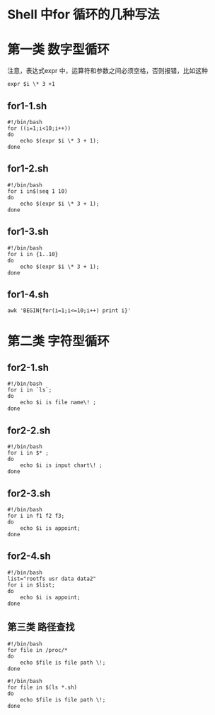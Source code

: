 # Shell 中for 循环的几种写法

# 第一类 数字型循环
注意，表达式expr 中，运算符和参数之间必须空格，否则报错，比如这种  
```
expr $i \* 3 +1
```

##  for1-1.sh
```
#!/bin/bash
for ((i=1;i<10;i++))
do
    echo $(expr $i \* 3 + 1);
done
```

## for1-2.sh
```
#!/bin/bash
for i in$(seq 1 10)
do 
    echo $(expr $i \* 3 + 1);
done
```

## for1-3.sh
```
#!/bin/bash
for i in {1..10}
do
    echo $(expr $i \* 3 + 1);
done
```


## for1-4.sh
```
awk 'BEGIN{for(i=1;i<=10;i++) print i}'
```

# 第二类 字符型循环
## for2-1.sh
```
#!/bin/bash  
for i in `ls`;  
do   
    echo $i is file name\! ;  
done
```

## for2-2.sh
```
#!/bin/bash  
for i in $* ;  
do  
    echo $i is input chart\! ;  
done
```

## for2-3.sh
```
#!/bin/bash
for i in f1 f2 f3;
do 
    echo $i is appoint;
done
```

## for2-4.sh
```
#!/bin/bash
list="rootfs usr data data2"
for i in $list;
do
    echo $i is appoint;
done
```

## 第三类 路径查找
```
#!/bin/bash
for file in /proc/*
do
    echo $file is file path \!;
done
```

```
#!/bin/bash
for file in $(ls *.sh)
do
    echo $file is file path \!;
done
```